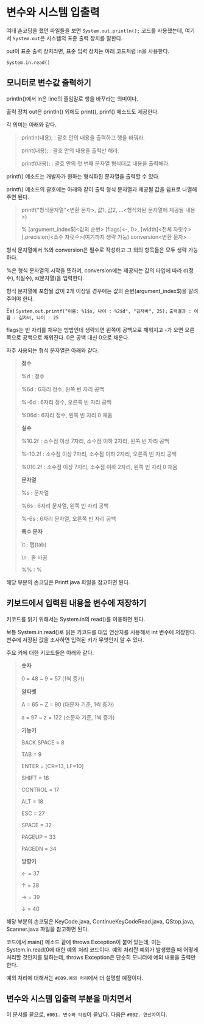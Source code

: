 # 변수와 시스템 입출력
여태 손코딩을 했던 파일들을 보면 ```System.out.println();``` 코드를 사용했는데, 여기서 ```System.out```은 시스템의 표준 출력 장치를 말한다.

out이 표준 출력 장치라면, 표준 입력 장치는 아래 코드처럼 in을 사용한다.

```System.in.read()```

## 모니터로 변수값 출력하기
println()에서 ln은 line의 줄임말로 행을 바꾸라는 의미이다.

출력 장치 out은 println() 외에도 print(), prinf() 메소드도 제공한다.

각 의미는 아래와 같다.

> println(내용); : 괄호 안의 내용을 출력하고 행을 바꿔라.
>
> print(내용); : 괄호 안의 내용을 출력만 해라.
>
> printf(내용); : 괄호 안의 첫 번째 문자열 형식대로 내용을 출력해라.

printf() 메소드는 개발자가 원하는 형식화된 문자열을 출력할 수 있다.

printf() 메소드의 괄호에는 아래와 같이 출력 형식 문자열과 제공될 값을 쉼표로 나열해주면 된다.

> printf("형식문자열"<변환 문자>, 값1, 값2, ...<형식화된 문자열에 제공될 내용>) 
>
> % [argument_index$]<값의 순번> [flags]<-, 0>, [width]<전체 자릿수> [.precision]<소수 자릿수>(여기까지 생략 가능) conversion<변환 문자>

형식 문자열에서 %와 conversion은 필수로 작성하고 그 외의 항목들은 모두 생략 가능하다.

%은 형식 문자열의 시작을 뜻하며, conversion에는 제공되는 값의 타입에 따라 d(정수), f(실수), s(문자열)을 입력한다.

형식 문자열에 포함될 값이 2개 이상일 경우에는 값의 순번(argument_index$)을 알려 주어야 한다.

Ex) ```System.out.printf("이름: %1$s, 나이 : %2$d", "김자바", 25);```
```출력결과 : 이름 : 김자바, 나이 : 25```

flags는 빈 자리를 채우는 방법인데 생략되면 왼쪽이 공백으로 채워지고 -가 오면 오른쪽으로 공백으로 채워진다. 0은 공백 대신 0으로 채운다.

자주 사용되는 형식 문자열은 아래와 같다.

> **정수**
>
> %d : 정수
> 
> %6d : 6자리 정수, 왼쪽 빈 자리 공백
>
> %-6d : 6자리 정수, 오른쪽 빈 자리 공백
>
> %06d : 6자리 정수, 왼쪽 빈 자리 0 채움
>
> **실수**
>
> %10.2f : 소수점 이상 7자리, 소수점 이하 2자리, 왼쪽 빈 자리 공백
>
> %-10.2f : 소수점 이상 7자리, 소수점 이하 2자리, 오른족 빈 자리 공백
>
> %010.2f : 소수점 이상 7자리, 소수점 이하 2자리, 왼쪽 빈 자리 0 채움
>
> **문자열**
>
> %s : 문자열
>
> %6s : 6자리 문자열, 왼쪽 빈 자리 공백
>
> %-6s :  6자리 문자열, 오른쪽 빈 자리 공백
>
> **특수 문자**
>
> \t : 탭(tab)
>
> \n : 줄 바꿈
>
> %% : %

해당 부분의 손코딩은 Printf.java 파일을 참고하면 된다.

## 키보드에서 입력된 내용을 변수에 저장하기
키코드를 읽기 위해서는 System.in의 read()를 이용하면 된다.

보통 System.in.read()로 읽은 키코드를 대입 연산자를 사용해서 int 변수에 저장한다. 변수에 저장된 값을 조사하면 입력된 키가 무엇인지 알 수 있다.

주요 키에 대한 키코드들은 아래와 같다.
> **숫자**
> 
> 0 = 48 ~ 9 = 57 (1씩 증가)
>
> **알파벳**
>
> A = 65 ~ Z = 90 (대문자 기준, 1씩 증가)
>
> a = 97 ~ z = 122 (소문자 기준, 1씩 증가)
>
> **기능키**
>
> BACK SPACE = 8
>
> TAB = 9
>
> ENTER = [CR=13, LF=10]
>
> SHIFT = 16
>
> CONTROL = 17
>
> ALT = 18
> 
> ESC = 27
>
> SPACE = 32
>
> PAGEUP = 33
>
> PAGEDN = 34
>
> **방향키**
>
> ← = 37
>
> ↑ = 38
>
> → = 39
>
> ↓ = 40

해당 부분의 손코딩은 KeyCode.java, ContinueKeyCodeRead.java, QStop.java, Scanner.java 파일을 참고하면 된다.

코드에서 main() 메소드 끝에 throws Exception이 붙어 있는데, 이는 System.in.read(0에 대한 예외 처리 코드이다. 예외 처리란 예외가 발생했을 때 어떻게 처리할 것인지를 말하는데, throws Exception은 단순히 모니터에 예외 내용을 출력만 한다.

예외 처리에 대해서는 ```#009.예외 처리```에서 더 설명할 예정이다.

## 변수와 시스템 입출력 부분을 마치면서
이 문서를 끝으로, ```#001. 변수와 타입```이 끝났다. 다음은 ```#002. 연산자```이다.
